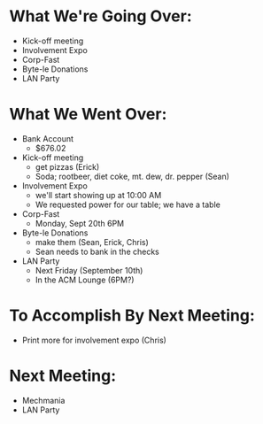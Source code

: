 # What We're Going Over:
- Kick-off meeting
- Involvement Expo
- Corp-Fast
- Byte-le Donations
- LAN Party
	
# What We Went Over:
- Bank Account
	- $676.02
- Kick-off meeting
	- get pizzas (Erick)
	- Soda; rootbeer, diet coke, mt. dew, dr. pepper (Sean) 
- Involvement Expo
	- we'll start showing up at 10:00 AM 
	- We requested power for our table; we have a table
- Corp-Fast
	- Monday, Sept 20th 6PM
- Byte-le Donations
	- make them (Sean, Erick, Chris)
	- Sean needs to bank in the checks
- LAN Party
	- Next Friday (September 10th)
	- In the ACM Lounge (6PM?) 
	
# To Accomplish By Next Meeting: 
- Print more for involvement expo (Chris)

# Next Meeting:
- Mechmania
- LAN Party





